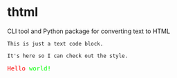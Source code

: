 # thtml

CLI tool and Python package for converting text to HTML

```text
This is just a text code block.

It's here so I can check out the style.
```

<!-- markdownlint-disable MD033 -->
<div style="font-family: monospace;">
  <span style="color: #f00;">Hello</span> <span style="color: #0f0;">world!</span>
</div>
<!-- markdownlint-enable MD033 -->

